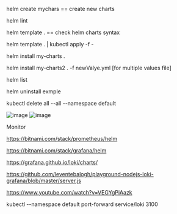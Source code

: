 helm create mychars == create new charts

helm lint

helm template .   == check helm charts syntax 

helm template . | kubectl apply -f -

helm install my-charts .

helm install my-charts2 . -f newValye.yml [for multiple values file]

helm list

helm uninstall exmple

kubectl delete all --all --namespace default

![image](https://github.com/iamsohel/necessary-resources/assets/9135426/54ef7610-b111-4bf0-ab9f-ac0581712895)
![image](https://github.com/iamsohel/necessary-resources/assets/9135426/6ddd3460-f915-4e8c-a61b-d0a54d5f7596)

Monitor

https://bitnami.com/stack/prometheus/helm

https://bitnami.com/stack/grafana/helm

https://grafana.github.io/loki/charts/

https://github.com/leventebalogh/playground-nodejs-loki-grafana/blob/master/server.js

https://www.youtube.com/watch?v=VEGYgPiAazk

kubectl --namespace default port-forward service/loki 3100

